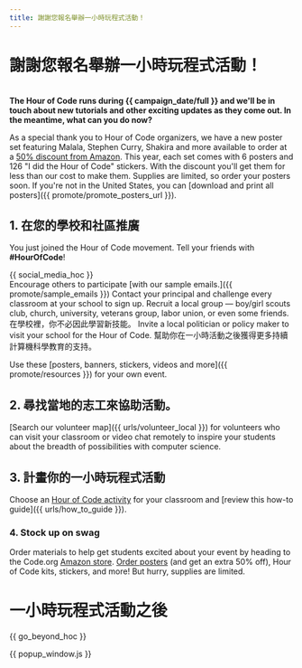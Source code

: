 ```yaml
---
title: 謝謝您報名舉辦一小時玩程式活動！
---
```


# 謝謝您報名舉辦一小時玩程式活動！

<br /> **The Hour of Code runs during {{ campaign_date/full }} and we'll be in touch about new tutorials and other exciting updates as they come out. In the meantime, what can you do now?**

As a special thank you to Hour of Code organizers, we have a new poster set featuring Malala, Stephen Curry, Shakira and more available to order at a [50% discount from Amazon](https://www.amazon.com/promocode/A3QAYNZUZTSSNQ). This year, each set comes with 6 posters and 126 "I did the Hour of Code" stickers. With the discount you'll get them for less than our cost to make them. Supplies are limited, so order your posters soon. If you're not in the United States, you can [download and print all posters]({{ promote/promote_posters_url }}).

## 1. 在您的學校和社區推廣

You just joined the Hour of Code movement. Tell your friends with **#HourOfCode**!

{{ social_media_hoc }} <br /> Encourage others to participate [with our sample emails.]({{ promote/sample_emails }}) Contact your principal and challenge every classroom at your school to sign up. Recruit a local group — boy/girl scouts club, church, university, veterans group, labor union, or even some friends. 在學校裡，你不必因此學習新技能。 Invite a local politician or policy maker to visit your school for the Hour of Code. 幫助你在一小時活動之後獲得更多持續計算機科學教育的支持。

Use these [posters, banners, stickers, videos and more]({{ promote/resources }}) for your own event.

## 2. 尋找當地的志工來協助活動。

[Search our volunteer map]({{ urls/volunteer_local }}) for volunteers who can visit your classroom or video chat remotely to inspire your students about the breadth of possibilities with computer science.

## 3. 計畫你的一小時玩程式活動

Choose an [Hour of Code activity](https://hourofcode.com/learn) for your classroom and [review this how-to guide]({{ urls/how_to_guide }}).

### 4. Stock up on swag

Order materials to help get students excited about your event by heading to the Code.org [Amazon store](https://www.amazon.com/stores/page/8557B2A6-EBF2-4C9F-95C5-C3256FBA0220). [Order posters](https://www.amazon.com/promocode/A3QAYNZUZTSSNQ) (and get an extra 50% off), Hour of Code kits, stickers, and more! But hurry, supplies are limited.

# 一小時玩程式活動之後

{{ go_beyond_hoc }}

{{ popup_window.js }}